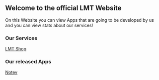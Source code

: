 ## Welcome to the official LMT Website

On this Website you can view Apps that are going to be developed by us
and you can view stats about our services!

### Our Services

[LMT Shop](luca009.github.io/shop)

### Our released Apps
[Notey](luca009.github.io/Apps/Sites/notey)
